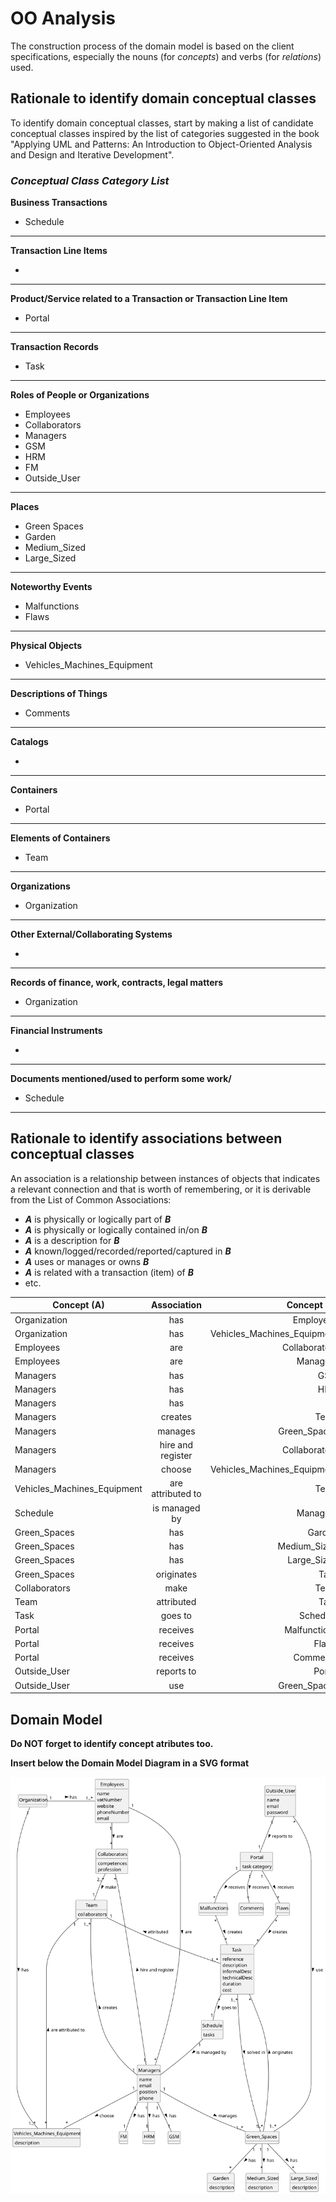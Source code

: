 # OO Analysis

The construction process of the domain model is based on the client specifications, especially the nouns (for _concepts_) and verbs (for _relations_) used.

## Rationale to identify domain conceptual classes
To identify domain conceptual classes, start by making a list of candidate conceptual classes inspired by the list of categories suggested in the book "Applying UML and Patterns: An Introduction to Object-Oriented Analysis and Design and Iterative Development".


### _Conceptual Class Category List_

**Business Transactions**

* Schedule

---

**Transaction Line Items**

* 

---

**Product/Service related to a Transaction or Transaction Line Item**

* Portal

---

**Transaction Records**

* Task

---  

**Roles of People or Organizations**

* Employees
* Collaborators
* Managers
* GSM
* HRM
* FM
* Outside_User

---

**Places**

* Green Spaces 
* Garden 
* Medium_Sized 
* Large_Sized

---

**Noteworthy Events**

* Malfunctions
* Flaws

---

**Physical Objects**

* Vehicles_Machines_Equipment

---

**Descriptions of Things**

* Comments

---

**Catalogs**

* 

---

**Containers**

* Portal

---

**Elements of Containers**

* Team

---

**Organizations**

* Organization

---

**Other External/Collaborating Systems**

* 

---

**Records of finance, work, contracts, legal matters**

* Organization

---

**Financial Instruments**

* 

---

**Documents mentioned/used to perform some work/**

* Schedule 

---


## Rationale to identify associations between conceptual classes

An association is a relationship between instances of objects that indicates a relevant connection and that is worth of remembering, or it is derivable from the List of Common Associations:

- **_A_** is physically or logically part of **_B_**
- **_A_** is physically or logically contained in/on **_B_**
- **_A_** is a description for **_B_**
- **_A_** known/logged/recorded/reported/captured in **_B_**
- **_A_** uses or manages or owns **_B_**
- **_A_** is related with a transaction (item) of **_B_**
- etc.


| Concept (A) 		              |  Association   	  |                 Concept (B) |
|-----------------------------|:-----------------:|----------------------------:|
| Organization                |        has        |                   Employees |
| Organization 	              |        has        | Vehicles_Machines_Equipment |
| Employees                   |        are        |               Collaborators |
| Employees                   |        are        |                    Managers |
| Managers                    |        has        |                         GSM |
| Managers                    |        has        |                         HRM |
| Managers                    |        has        |                          FM |
| Managers                    |      creates      |                        Team |
| Managers                    |      manages      |                Green_Spaces |
| Managers                    | hire and register |               Collaborators |
| Managers                    |      choose       | Vehicles_Machines_Equipment |
| Vehicles_Machines_Equipment | are attributed to |                        Team |
| Schedule                    |   is managed by   |                    Managers |
| Green_Spaces                |        has        |                      Garden |
|Green_Spaces|        has        |                Medium_Sized |
|Green_Spaces|        has        |                 Large_Sized |
|Green_Spaces|    originates     |                        Task |
|Collaborators|       make        |                        Team |
|Team|    attributed     |                        Task |
|Task|      goes to      |                        Schedule |
|Portal|     receives      |                        Malfunctions |
|Portal|     receives      |                        Flaws |
|Portal|     receives      |                        Comments |
|Outside_User|    reports to     |                        Portal |
|Outside_User|        use        |                        Green_Spaces |


















## Domain Model

**Do NOT forget to identify concept atributes too.**

**Insert below the Domain Model Diagram in a SVG format**

![project-domain-model.svg](svg%2Fproject-domain-model.svg)
